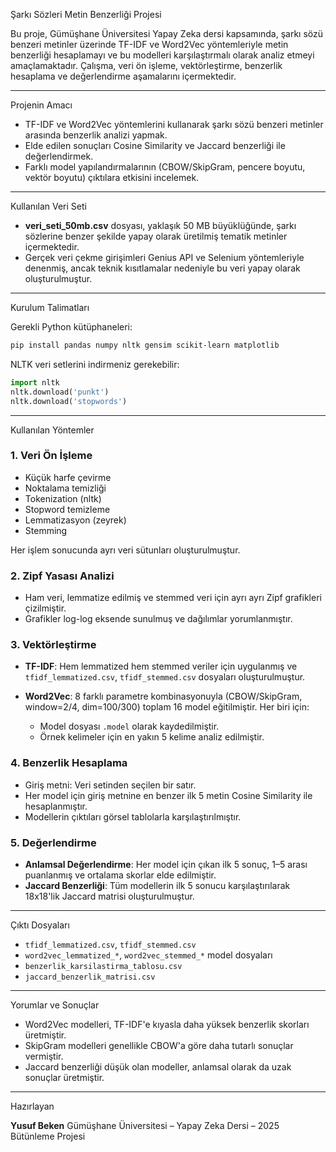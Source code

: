 Şarkı Sözleri Metin Benzerliği Projesi

Bu proje, Gümüşhane Üniversitesi Yapay Zeka dersi kapsamında, şarkı sözü benzeri metinler üzerinde TF-IDF ve Word2Vec yöntemleriyle metin benzerliği hesaplamayı ve bu modelleri karşılaştırmalı olarak analiz etmeyi amaçlamaktadır. Çalışma, veri ön işleme, vektörleştirme, benzerlik hesaplama ve değerlendirme aşamalarını içermektedir.

---

 Projenin Amacı

* TF-IDF ve Word2Vec yöntemlerini kullanarak şarkı sözü benzeri metinler arasında benzerlik analizi yapmak.
* Elde edilen sonuçları Cosine Similarity ve Jaccard benzerliği ile değerlendirmek.
* Farklı model yapılandırmalarının (CBOW/SkipGram, pencere boyutu, vektör boyutu) çıktılara etkisini incelemek.

---

 Kullanılan Veri Seti

* **veri\_seti\_50mb.csv** dosyası, yaklaşık 50 MB büyüklüğünde, şarkı sözlerine benzer şekilde yapay olarak üretilmiş tematik metinler içermektedir.
* Gerçek veri çekme girişimleri Genius API ve Selenium yöntemleriyle denenmiş, ancak teknik kısıtlamalar nedeniyle bu veri yapay olarak oluşturulmuştur.

---

 Kurulum Talimatları

Gerekli Python kütüphaneleri:

```bash
pip install pandas numpy nltk gensim scikit-learn matplotlib
```

NLTK veri setlerini indirmeniz gerekebilir:

```python
import nltk
nltk.download('punkt')
nltk.download('stopwords')
```

---

Kullanılan Yöntemler

### 1. Veri Ön İşleme

* Küçük harfe çevirme
* Noktalama temizliği
* Tokenization (nltk)
* Stopword temizleme
* Lemmatizasyon (zeyrek)
* Stemming

Her işlem sonucunda ayrı veri sütunları oluşturulmuştur.

### 2. Zipf Yasası Analizi

* Ham veri, lemmatize edilmiş ve stemmed veri için ayrı ayrı Zipf grafikleri çizilmiştir.
* Grafikler log-log eksende sunulmuş ve dağılımlar yorumlanmıştır.

### 3. Vektörleştirme

* **TF-IDF**: Hem lemmatized hem stemmed veriler için uygulanmış ve `tfidf_lemmatized.csv`, `tfidf_stemmed.csv` dosyaları oluşturulmuştur.
* **Word2Vec**: 8 farklı parametre kombinasyonuyla (CBOW/SkipGram, window=2/4, dim=100/300) toplam 16 model eğitilmiştir. Her biri için:

  * Model dosyası `.model` olarak kaydedilmiştir.
  * Örnek kelimeler için en yakın 5 kelime analiz edilmiştir.

### 4. Benzerlik Hesaplama

* Giriş metni: Veri setinden seçilen bir satır.
* Her model için giriş metnine en benzer ilk 5 metin Cosine Similarity ile hesaplanmıştır.
* Modellerin çıktıları görsel tablolarla karşılaştırılmıştır.

### 5. Değerlendirme

* **Anlamsal Değerlendirme**: Her model için çıkan ilk 5 sonuç, 1–5 arası puanlanmış ve ortalama skorlar elde edilmiştir.
* **Jaccard Benzerliği**: Tüm modellerin ilk 5 sonucu karşılaştırılarak 18x18'lik Jaccard matrisi oluşturulmuştur.

---

 Çıktı Dosyaları

* `tfidf_lemmatized.csv`, `tfidf_stemmed.csv`
* `word2vec_lemmatized_*`, `word2vec_stemmed_*` model dosyaları
* `benzerlik_karsilastirma_tablosu.csv`
* `jaccard_benzerlik_matrisi.csv`

---

 Yorumlar ve Sonuçlar

* Word2Vec modelleri, TF-IDF'e kıyasla daha yüksek benzerlik skorları üretmiştir.
* SkipGram modelleri genellikle CBOW'a göre daha tutarlı sonuçlar vermiştir.
* Jaccard benzerliği düşük olan modeller, anlamsal olarak da uzak sonuçlar üretmiştir.

---

 Hazırlayan

**Yusuf Beken**
Gümüşhane Üniversitesi – Yapay Zeka Dersi – 2025 Bütünleme Projesi

